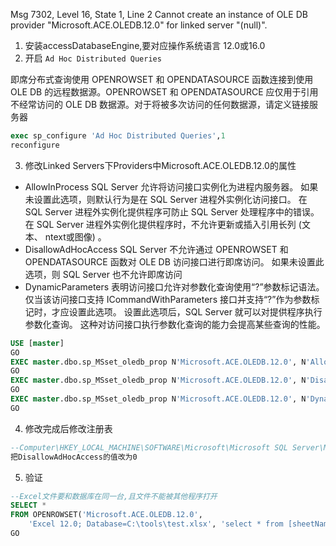 Msg 7302, Level 16, State 1, Line 2
Cannot create an instance of OLE DB provider "Microsoft.ACE.OLEDB.12.0" for linked server "(null)".

1. 安装accessDatabaseEngine,要对应操作系统语言 12.0或16.0
2. 开启 `Ad Hoc Distributed Queries` 

即席分布式查询使用 OPENROWSET 和 OPENDATASOURCE 函数连接到使用 OLE DB 的远程数据源。OPENROWSET 和 OPENDATASOURCE 应仅用于引用不经常访问的 OLE DB 数据源。对于将被多次访问的任何数据源，请定义链接服务器

```sql
exec sp_configure 'Ad Hoc Distributed Queries',1
reconfigure
```

3. 修改Linked Servers下Providers中Microsoft.ACE.OLEDB.12.0的属性

- AllowInProcess
SQL Server 允许将访问接口实例化为进程内服务器。 如果未设置此选项，则默认行为是在 SQL Server 进程外实例化访问接口。 在 SQL Server 进程外实例化提供程序可防止 SQL Server 处理程序中的错误。 在 SQL Server 进程外实例化提供程序时，不允许更新或插入引用长列 (文本、 ntext或图像) 。
- DisallowAdHocAccess
SQL Server 不允许通过 OPENROWSET 和 OPENDATASOURCE 函数对 OLE DB 访问接口进行即席访问。 如果未设置此选项，则 SQL Server 也不允许即席访问
- DynamicParameters
表明访问接口允许对参数化查询使用“?”参数标记语法。 仅当该访问接口支持 ICommandWithParameters 接口并支持“?”作为参数标记时，才应设置此选项。 设置此选项后，SQL Server 就可以对提供程序执行参数化查询。 这种对访问接口执行参数化查询的能力会提高某些查询的性能。

```sql
USE [master]
GO
EXEC master.dbo.sp_MSset_oledb_prop N'Microsoft.ACE.OLEDB.12.0', N'AllowInProcess', 1
GO
EXEC master.dbo.sp_MSset_oledb_prop N'Microsoft.ACE.OLEDB.12.0', N'DisallowAdHocAccess', 1
GO
EXEC master.dbo.sp_MSset_oledb_prop N'Microsoft.ACE.OLEDB.12.0', N'DynamicParameters', 1
GO
```

4. 修改完成后修改注册表

```sql
--Computer\HKEY_LOCAL_MACHINE\SOFTWARE\Microsoft\Microsoft SQL Server\MSSQL15.MSSQLSERVER\Providers\Microsoft.ACE.OLEDB.12.0
把DisallowAdHocAccess的值改为0

```

5. 验证

```sql
--Excel文件要和数据库在同一台,且文件不能被其他程序打开
SELECT * 
FROM OPENROWSET('Microsoft.ACE.OLEDB.12.0',
    'Excel 12.0; Database=C:\tools\test.xlsx', 'select * from [sheetName$]');
GO
```